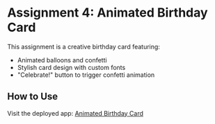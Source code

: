 # Assignment 4: Animated Birthday Card

This assignment is a creative birthday card featuring:
- Animated balloons and confetti
- Stylish card design with custom fonts
- "Celebrate!" button to trigger confetti animation

## How to Use
Visit the deployed app: [Animated Birthday Card](https://birthday-card-lyart-two.vercel.app/)
